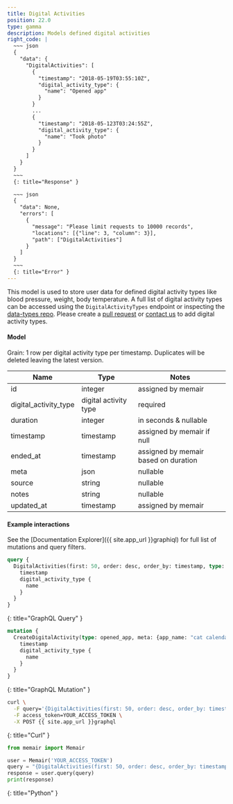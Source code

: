 ```yaml
---
title: Digital Activities
position: 22.0
type: gamma
description: Models defined digital activities
right_code: |
  ~~~ json
  {
    "data": {
      "DigitalActivities": [
        {
          "timestamp": "2018-05-19T03:55:10Z",
          "digital_activity_type": {
            "name": "Opened app"
          }
        }
        ...
        {
          "timestamp": "2018-05-123T03:24:55Z",
          "digital_activity_type": {
            "name": "Took photo"
          }
        }
      ]
    }
  }
  ~~~
  {: title="Response" }

  ~~~ json
  {
    "data": None,
    "errors": [
      {
        "message": "Please limit requests to 10000 records",
        "locations": [{"line": 3, "column": 3}],
        "path": ["DigitalActivities"]
      }
    ]
  }
  ~~~
  {: title="Error" }
---
```


This model is used to store user data for defined digital activity types like blood pressure, weight, body temperature. A full list of digital activity types can be accessed using the `DigitalActivityTypes` endpoint or inspecting the [data-types repo](https://github.com/memair/data-types/blob/master/digital_activity_types.yml). Please create a [pull request](https://github.com/memair/data-types/blob/master/digital_activity_types.yml) or [contact us](https://blog.memair.com/community/contact) to add digital activity types.

#### Model

Grain: 1 row per digital activity type per timestamp. Duplicates will be deleted leaving the latest version.

| Name | Type | Notes |
|-------|--------|---------|
| id | integer | assigned by memair |
| digital_activity_type | digital activity type | required |
| duration | integer | in seconds & nullable |
| timestamp | timestamp | assigned by memair if null |
| ended_at | timestamp | assigned by memair based on duration |
| meta | json | nullable |
| source | string | nullable |
| notes | string | nullable |
| updated_at | timestamp | assigned by memair |

#### Example interactions

See the [Documentation Explorer]({{ site.app_url }}graphiql) for full list of mutations and query filters.

~~~ graphql
query {
  DigitalActivities(first: 50, order: desc, order_by: timestamp, type: all) {
    timestamp
    digital_activity_type {
      name
    }
  }
}
~~~
{: title="GraphQL Query" }

~~~ graphql
mutation {
  CreateDigitalActivity(type: opened_app, meta: {app_name: "cat calendar"}) {
    timestamp
    digital_activity_type {
      name
    }
  }
}
~~~
{: title="GraphQL Mutation" }

~~~ bash
curl \
  -F query='{DigitalActivities(first: 50, order: desc, order_by: timestamp, type: all) {timestamp, digital_activity_type {name}}}' \
  -F access_token=YOUR_ACCESS_TOKEN \
  -X POST {{ site.app_url }}graphql
~~~
{: title="Curl" }

~~~ python
from memair import Memair

user = Memair('YOUR_ACCESS_TOKEN')
query = "{DigitalActivities(first: 50, order: desc, order_by: timestamp, type: all) {timestamp, digital_activity_type {name}}}"
response = user.query(query)
print(response)
~~~
{: title="Python" }
